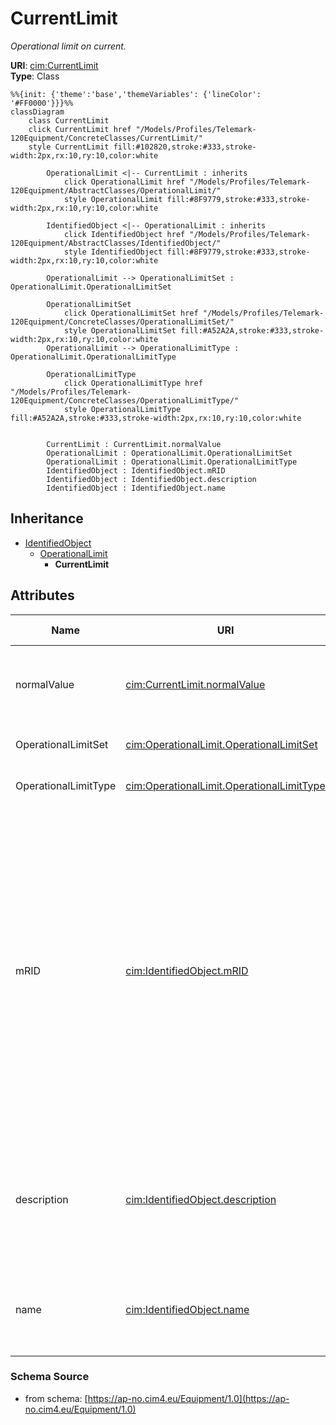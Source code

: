 # CurrentLimit

_Operational limit on current._

**URI**: [cim:CurrentLimit](https://cim.ucaiug.io/ns#CurrentLimit)<br />
**Type**: Class

```mermaid
%%{init: {'theme':'base','themeVariables': {'lineColor': '#FF0000'}}}%%
classDiagram
    class CurrentLimit
    click CurrentLimit href "/Models/Profiles/Telemark-120Equipment/ConcreteClasses/CurrentLimit/"
    style CurrentLimit fill:#102820,stroke:#333,stroke-width:2px,rx:10,ry:10,color:white
     
        OperationalLimit <|-- CurrentLimit : inherits
            click OperationalLimit href "/Models/Profiles/Telemark-120Equipment/AbstractClasses/OperationalLimit/"
            style OperationalLimit fill:#8F9779,stroke:#333,stroke-width:2px,rx:10,ry:10,color:white
     
        IdentifiedObject <|-- OperationalLimit : inherits
            click IdentifiedObject href "/Models/Profiles/Telemark-120Equipment/AbstractClasses/IdentifiedObject/"
            style IdentifiedObject fill:#8F9779,stroke:#333,stroke-width:2px,rx:10,ry:10,color:white

        OperationalLimit --> OperationalLimitSet : OperationalLimit.OperationalLimitSet

        OperationalLimitSet
            click OperationalLimitSet href "/Models/Profiles/Telemark-120Equipment/ConcreteClasses/OperationalLimitSet/"
            style OperationalLimitSet fill:#A52A2A,stroke:#333,stroke-width:2px,rx:10,ry:10,color:white
        OperationalLimit --> OperationalLimitType : OperationalLimit.OperationalLimitType

        OperationalLimitType
            click OperationalLimitType href "/Models/Profiles/Telemark-120Equipment/ConcreteClasses/OperationalLimitType/"
            style OperationalLimitType fill:#A52A2A,stroke:#333,stroke-width:2px,rx:10,ry:10,color:white


        CurrentLimit : CurrentLimit.normalValue
        OperationalLimit : OperationalLimit.OperationalLimitSet
        OperationalLimit : OperationalLimit.OperationalLimitType
        IdentifiedObject : IdentifiedObject.mRID
        IdentifiedObject : IdentifiedObject.description
        IdentifiedObject : IdentifiedObject.name
```

## Inheritance
* [IdentifiedObject](IdentifiedObject.md)
    * [OperationalLimit](OperationalLimit.md)
        * **CurrentLimit**

## Attributes
| Name | URI | Cardinality and Range | Description | Inheritance |
| ---  | --- | --- | --- | --- |
| normalValue | [cim:CurrentLimit.normalValue](https://cim.ucaiug.io/ns#CurrentLimit.normalValue) | 1..1 CurrentFlow | The normal value for limit on current flow. The attribute shall be a positive value or zero. | direct |
| OperationalLimitSet | [cim:OperationalLimit.OperationalLimitSet](https://cim.ucaiug.io/ns#OperationalLimit.OperationalLimitSet) | 0..1 OperationalLimitSet | The limit set to which the limit values belong. | OperationalLimit |
| OperationalLimitType | [cim:OperationalLimit.OperationalLimitType](https://cim.ucaiug.io/ns#OperationalLimit.OperationalLimitType) | 0..1 OperationalLimitType | The limit type associated with this limit. | OperationalLimit |
| mRID | [cim:IdentifiedObject.mRID](https://cim.ucaiug.io/ns#IdentifiedObject.mRID) | 0..1 string | Master resource identifier issued by a model authority. The mRID is unique within an exchange context. Global uniqueness is easily achieved by using a UUID, as specified in RFC 4122, for the mRID. The use of UUID is strongly recommended.For CIMXML data files in RDF syntax conforming to IEC 61970-552, the mRID is mapped to rdf:ID or rdf:about attributes that identify CIM object elements. | IdentifiedObject |
| description | [cim:IdentifiedObject.description](https://cim.ucaiug.io/ns#IdentifiedObject.description) | 0..1 string | The description is a free human readable text describing or naming the object. It may be non unique and may not correlate to a naming hierarchy. | IdentifiedObject |
| name | [cim:IdentifiedObject.name](https://cim.ucaiug.io/ns#IdentifiedObject.name) | 0..1 string | The name is any free human readable and possibly non unique text naming the object. | IdentifiedObject |

### Schema Source
* from schema: [https://ap-no.cim4.eu/Equipment/1.0](https://ap-no.cim4.eu/Equipment/1.0)
